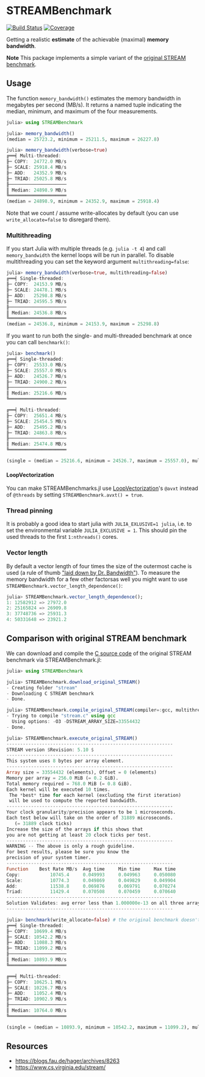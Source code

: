 # STREAMBenchmark

[![Build Status](https://github.com/crstnbr/STREAMBenchmark.jl/workflows/CI/badge.svg)](https://github.com/crstnbr/STREAMBenchmark.jl/actions)
[![Coverage](https://codecov.io/gh/crstnbr/STREAMBenchmark.jl/branch/master/graph/badge.svg)](https://codecov.io/gh/crstnbr/STREAMBenchmark.jl)

Getting a realistic **estimate** of the achievable (maximal) **memory bandwidth**.

**Note** This package implements a simple variant of the [original STREAM benchmark](https://www.cs.virginia.edu/stream/).

## Usage

The function `memory_bandwidth()` estimates the memory bandwidth in megabytes per second (MB/s). It returns a named tuple indicating the median, minimum, and maximum of the four measurements.

```julia
julia> using STREAMBenchmark

julia> memory_bandwidth()
(median = 25723.2, minimum = 25211.5, maximum = 26227.8)

julia> memory_bandwidth(verbose=true)
╔══╡ Multi-threaded:
╟─ COPY:  24772.0 MB/s
╟─ SCALE: 25918.4 MB/s
╟─ ADD:   24352.9 MB/s
╟─ TRIAD: 25025.8 MB/s
╟─────────────────────
║ Median: 24898.9 MB/s
╚═════════════════════
(median = 24898.9, minimum = 24352.9, maximum = 25918.4)
```

Note that we count / assume write-allocates by default (you can use `write_allocate=false` to disregard them).

### Multithreading

If you start Julia with multiple threads (e.g. `julia -t 4`) and call `memory_bandwidth` the kernel loops will be run in parallel. To disable multithreading you can set the keyword argument `multithreading=false`:

```julia
julia> memory_bandwidth(verbose=true, multithreading=false)
╔══╡ Single-threaded:
╟─ COPY:  24153.9 MB/s
╟─ SCALE: 24478.1 MB/s
╟─ ADD:   25298.8 MB/s
╟─ TRIAD: 24595.5 MB/s
╟─────────────────────
║ Median: 24536.8 MB/s
╚═════════════════════
(median = 24536.8, minimum = 24153.9, maximum = 25298.8)
```

If you want to run both the single- and multi-threaded benchmark at once you can call `benchmark()`:

```julia
julia> benchmark()
╔══╡ Single-threaded:
╟─ COPY:  25533.0 MB/s
╟─ SCALE: 25557.0 MB/s
╟─ ADD:   24526.7 MB/s
╟─ TRIAD: 24900.2 MB/s
╟─────────────────────
║ Median: 25216.6 MB/s
╚═════════════════════

╔══╡ Multi-threaded:
╟─ COPY:  25651.4 MB/s
╟─ SCALE: 25454.5 MB/s
╟─ ADD:   25495.2 MB/s
╟─ TRIAD: 24863.8 MB/s
╟─────────────────────
║ Median: 25474.8 MB/s
╚═════════════════════

(single = (median = 25216.6, minimum = 24526.7, maximum = 25557.0), multi = (median = 25474.8, minimum = 24863.8, maximum = 25651.4))
```

#### LoopVectorization

You can make STREAMBenchmarks.jl use [LoopVectorization](https://github.com/JuliaSIMD/LoopVectorization.jl)'s `@avxt` instead of `@threads` by setting `STREAMBenchmark.avxt() = true`.

### Thread pinning

It is probably a good idea to start julia with `JULIA_EXLUSIVE=1 julia`, i.e. to set the environmental variable `JULIA_EXCLUSIVE = 1`. This should pin the used threads to the first `1:nthreads()` cores.

### Vector length

By default a vector length of four times the size of the outermost cache is used (a rule of thumb ["laid down by Dr. Bandwidth"](https://blogs.fau.de/hager/archives/8263)). To measure the memory bandwidth for a few other factorsas well you might want to use `STREAMBenchmark.vector_length_dependence()`:

```julia
julia> STREAMBenchmark.vector_length_dependence();
1: 12582912 => 27972.0
2: 25165824 => 26909.8
3: 37748736 => 25931.3
4: 50331648 => 23921.2
```

## Comparison with original STREAM benchmark

We can download and compile the [C source code](https://www.cs.virginia.edu/stream/FTP/Code/) of the original STREAM benchmark via STREAMBenchmark.jl:

```julia
julia> using STREAMBenchmark

julia> STREAMBenchmark.download_original_STREAM()
- Creating folder "stream"
- Downloading C STREAM benchmark
- Done.

julia> STREAMBenchmark.compile_original_STREAM(compiler=:gcc, multithreading=false)
- Trying to compile "stream.c" using gcc
  Using options: -O3 -DSTREAM_ARRAY_SIZE=33554432
- Done.

julia> STREAMBenchmark.execute_original_STREAM()
-------------------------------------------------------------
STREAM version $Revision: 5.10 $
-------------------------------------------------------------
This system uses 8 bytes per array element.
-------------------------------------------------------------
Array size = 33554432 (elements), Offset = 0 (elements)
Memory per array = 256.0 MiB (= 0.2 GiB).
Total memory required = 768.0 MiB (= 0.8 GiB).
Each kernel will be executed 10 times.
 The *best* time for each kernel (excluding the first iteration)
 will be used to compute the reported bandwidth.
-------------------------------------------------------------
Your clock granularity/precision appears to be 1 microseconds.
Each test below will take on the order of 31889 microseconds.
   (= 31889 clock ticks)
Increase the size of the arrays if this shows that
you are not getting at least 20 clock ticks per test.
-------------------------------------------------------------
WARNING -- The above is only a rough guideline.
For best results, please be sure you know the
precision of your system timer.
-------------------------------------------------------------
Function    Best Rate MB/s  Avg time     Min time     Max time
Copy:           10745.4     0.049993     0.049963     0.050080
Scale:          10774.3     0.049869     0.049829     0.049904
Add:            11538.8     0.069876     0.069791     0.070274
Triad:          11429.4     0.070508     0.070459     0.070640
-------------------------------------------------------------
Solution Validates: avg error less than 1.000000e-13 on all three arrays
-------------------------------------------------------------

julia> benchmark(write_allocate=false) # the original benchmark doesn't count / assumes the absence of write-allocates
╔══╡ Single-threaded:
╟─ COPY:  10699.4 MB/s
╟─ SCALE: 10542.2 MB/s
╟─ ADD:   11088.3 MB/s
╟─ TRIAD: 11099.2 MB/s
╟─────────────────────
║ Median: 10893.9 MB/s
╚═════════════════════

╔══╡ Multi-threaded:
╟─ COPY:  10625.1 MB/s
╟─ SCALE: 10226.7 MB/s
╟─ ADD:   11052.4 MB/s
╟─ TRIAD: 10902.9 MB/s
╟─────────────────────
║ Median: 10764.0 MB/s
╚═════════════════════

(single = (median = 10893.9, minimum = 10542.2, maximum = 11099.2), multi = (median = 10764.0, minimum = 10226.7, maximum = 11052.4))
```

## Resources

* https://blogs.fau.de/hager/archives/8263
* https://www.cs.virginia.edu/stream/
